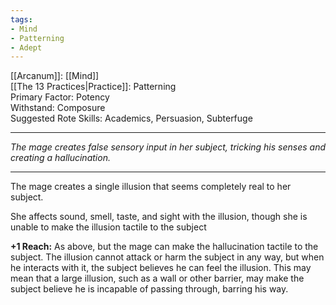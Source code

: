 ```yaml
---
tags:
- Mind
- Patterning
- Adept
---
```


[[Arcanum]]: [[Mind]]\
[[The 13 Practices|Practice]]: Patterning\
Primary Factor: Potency\
Withstand: Composure\
Suggested Rote Skills: Academics, Persuasion, Subterfuge

---

_The mage creates false sensory input in her subject, tricking his senses and creating a hallucination._

---

The mage creates a single illusion that seems completely real to her subject.

She affects sound, smell, taste, and sight with the illusion, though she is unable to make the illusion tactile to the subject

**+1 Reach:** As above, but the mage can make the hallucination tactile to the subject. The illusion cannot attack or harm the subject in any way, but when he interacts with it, the subject believes he can feel the illusion. This may mean that a large illusion, such as a wall or other barrier, may make the subject believe he is incapable of passing through, barring his way.
